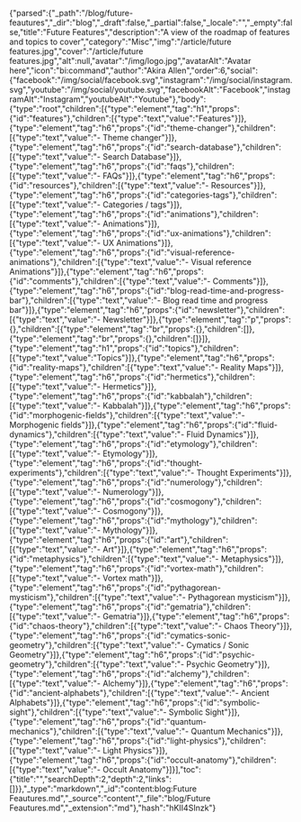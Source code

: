 {"parsed":{"_path":"/blog/future-feautures","_dir":"blog","_draft":false,"_partial":false,"_locale":"","_empty":false,"title":"Future Features","description":"A view of the roadmap of features and topics to cover","category":"Misc","img":"/article/future features.jpg","cover":"/article/future features.jpg","alt":null,"avatar":"/img/logo.jpg","avatarAlt":"Avatar here","icon":"bi:command","author":"Akira Allen","order":6,"social":{"facebook":"/img/social/facebook.svg","instagram":"/img/social/instagram.svg","youtube":"/img/social/youtube.svg","facebookAlt":"Facebook","instagramAlt":"Instagram","youtubeAlt":"Youtube"},"body":{"type":"root","children":[{"type":"element","tag":"h1","props":{"id":"features"},"children":[{"type":"text","value":"Features"}]},{"type":"element","tag":"h6","props":{"id":"theme-changer"},"children":[{"type":"text","value":"- Theme changer"}]},{"type":"element","tag":"h6","props":{"id":"search-database"},"children":[{"type":"text","value":"- Search Database"}]},{"type":"element","tag":"h6","props":{"id":"faqs"},"children":[{"type":"text","value":"- FAQs"}]},{"type":"element","tag":"h6","props":{"id":"resources"},"children":[{"type":"text","value":"- Resources"}]},{"type":"element","tag":"h6","props":{"id":"categories-tags"},"children":[{"type":"text","value":"- Categories / tags"}]},{"type":"element","tag":"h6","props":{"id":"animations"},"children":[{"type":"text","value":"- Animations"}]},{"type":"element","tag":"h6","props":{"id":"ux-animations"},"children":[{"type":"text","value":"- UX Animations"}]},{"type":"element","tag":"h6","props":{"id":"visual-reference-animations"},"children":[{"type":"text","value":"- Visual reference Animations"}]},{"type":"element","tag":"h6","props":{"id":"comments"},"children":[{"type":"text","value":"- Comments"}]},{"type":"element","tag":"h6","props":{"id":"blog-read-time-and-progress-bar"},"children":[{"type":"text","value":"- Blog read time and progress bar"}]},{"type":"element","tag":"h6","props":{"id":"newsletter"},"children":[{"type":"text","value":"- Newsletter"}]},{"type":"element","tag":"p","props":{},"children":[{"type":"element","tag":"br","props":{},"children":[]},{"type":"element","tag":"br","props":{},"children":[]}]},{"type":"element","tag":"h1","props":{"id":"topics"},"children":[{"type":"text","value":"Topics"}]},{"type":"element","tag":"h6","props":{"id":"reality-maps"},"children":[{"type":"text","value":"- Reality Maps"}]},{"type":"element","tag":"h6","props":{"id":"hermetics"},"children":[{"type":"text","value":"- Hermetics"}]},{"type":"element","tag":"h6","props":{"id":"kabbalah"},"children":[{"type":"text","value":"- Kabbalah"}]},{"type":"element","tag":"h6","props":{"id":"morphogenic-fields"},"children":[{"type":"text","value":"- Morphogenic fields"}]},{"type":"element","tag":"h6","props":{"id":"fluid-dynamics"},"children":[{"type":"text","value":"- Fluid Dynamics"}]},{"type":"element","tag":"h6","props":{"id":"etymology"},"children":[{"type":"text","value":"- Etymology"}]},{"type":"element","tag":"h6","props":{"id":"thought-experiments"},"children":[{"type":"text","value":"- Thought Experiments"}]},{"type":"element","tag":"h6","props":{"id":"numerology"},"children":[{"type":"text","value":"- Numerology"}]},{"type":"element","tag":"h6","props":{"id":"cosmogony"},"children":[{"type":"text","value":"- Cosmogony"}]},{"type":"element","tag":"h6","props":{"id":"mythology"},"children":[{"type":"text","value":"- Mythology"}]},{"type":"element","tag":"h6","props":{"id":"art"},"children":[{"type":"text","value":"- Art"}]},{"type":"element","tag":"h6","props":{"id":"metaphysics"},"children":[{"type":"text","value":"- Metaphysics"}]},{"type":"element","tag":"h6","props":{"id":"vortex-math"},"children":[{"type":"text","value":"- Vortex math"}]},{"type":"element","tag":"h6","props":{"id":"pythagorean-mysticism"},"children":[{"type":"text","value":"- Pythagorean mysticism"}]},{"type":"element","tag":"h6","props":{"id":"gematria"},"children":[{"type":"text","value":"- Gematria"}]},{"type":"element","tag":"h6","props":{"id":"chaos-theory"},"children":[{"type":"text","value":"- Chaos Theory"}]},{"type":"element","tag":"h6","props":{"id":"cymatics-sonic-geometry"},"children":[{"type":"text","value":"- Cymatics / Sonic Geometry"}]},{"type":"element","tag":"h6","props":{"id":"psychic-geometry"},"children":[{"type":"text","value":"- Psychic Geometry"}]},{"type":"element","tag":"h6","props":{"id":"alchemy"},"children":[{"type":"text","value":"- Alchemy"}]},{"type":"element","tag":"h6","props":{"id":"ancient-alphabets"},"children":[{"type":"text","value":"- Ancient Alphabets"}]},{"type":"element","tag":"h6","props":{"id":"symbolic-sight"},"children":[{"type":"text","value":"- Symbolic Sight"}]},{"type":"element","tag":"h6","props":{"id":"quantum-mechanics"},"children":[{"type":"text","value":"- Quantum Mechanics"}]},{"type":"element","tag":"h6","props":{"id":"light-physics"},"children":[{"type":"text","value":"- Light Physics"}]},{"type":"element","tag":"h6","props":{"id":"occult-anatomy"},"children":[{"type":"text","value":"- Occult Anatomy"}]}],"toc":{"title":"","searchDepth":2,"depth":2,"links":[]}},"_type":"markdown","_id":"content:blog:Future Feautures.md","_source":"content","_file":"blog/Future Feautures.md","_extension":"md"},"hash":"hKII4SInzk"}